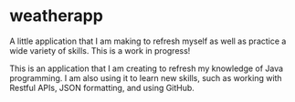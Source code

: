 # weatherapp
A little application that I am making to refresh myself as well as practice a wide variety of skills. This is a work in progress!

This is an application that I am creating to refresh my knowledge of Java programming. I am also using it to learn new skills, such as working with Restful APIs, JSON formatting, and using GitHub.
